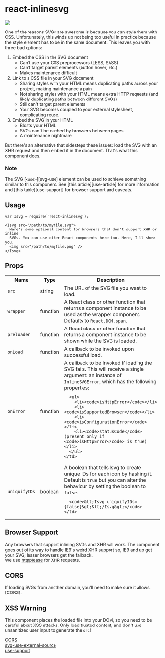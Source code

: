 react-inlinesvg
===============
<a href="https://www.npmjs.com/package/react-inlinesvg" target="_blank">![](https://badge.fury.io/js/react-inlinesvg.svg)</a>

One of the reasons SVGs are awesome is because you can style them with CSS.
Unfortunately, this winds up not being too useful in practice because the style
element has to be in the same document. This leaves you with three bad options:

1. Embed the CSS in the SVG document
    * Can't use your CSS preprocessors (LESS, SASS)
    * Can't target parent elements (button hover, etc.)
    * Makes maintenance difficult
2. Link to a CSS file in your SVG document
    * Sharing styles with your HTML means duplicating paths across your project,
      making maintenance a pain
    * Not sharing styles with your HTML means extra HTTP requests (and likely
      duplicating paths between different SVGs)
    * Still can't target parent elements
    * Your SVG becomes coupled to your external stylesheet, complicating reuse.
3. Embed the SVG in your HTML
    * Bloats your HTML
    * SVGs can't be cached by browsers between pages.
    * A maintenance nightmare

But there's an alternative that sidesteps these issues: load the SVG with an XHR
request and then embed it in the document. That's what this component does.


### Note

The SVG [`<use>`][svg-use] element can be used to achieve something similar to
this component. See [this article][use-article] for more information and [this
table][use-support] for browser support and caveats.


Usage
-----

```
var Isvg = require('react-inlinesvg');

<Isvg src="/path/to/myfile.svg">
  Here's some optional content for browsers that don't support XHR or inline
  SVGs. You can use other React components here too. Here, I'll show you.
  <img src="/path/to/myfile.png" />
</Isvg>
```


Props
-----

<table>
  <tr>
    <th>Name</th>
    <th>Type</th>
    <th>Description</th>
  </tr>
  <tr>
    <td><code>src</code></td>
    <td>string</td>
    <td>
      The URL of the SVG file you want to load.
    </td>
  </tr>
  <tr>
    <td><code>wrapper</code></td>
    <td>function</td>
    <td>
      A React class or other function that returns a component instance to be
      used as the wrapper component. Defaults to <code>React.DOM.span</code>.
    </td>
  </tr>
  <tr>
    <td><code>preloader</code></td>
    <td>function</td>
    <td>
      A React class or other function that returns a component instance to be
      shown while the SVG is loaded.
    </td>
  </tr>
  <tr>
    <td><code>onLoad</code></td>
    <td>function</td>
    <td>
      A callback to be invoked upon successful load.
    </td>
  </tr>
  <tr>
    <td><code>onError</code></td>
    <td>function</td>
    <td>
      A callback to be invoked if loading the SVG fails. This will receive a
      single argument: an instance of <code>InlineSVGError</code>, which has
      the following properties:

      <ul>
        <li><code>isHttpError</code></li>
        <li><code>isSupportedBrowser</code></li>
        <li><code>isConfigurationError</code></li>
        <li><code>statusCode</code> (present only if <code>isHttpError</code> is true)</li>
      </ul>
    </td>
  </tr>
  <tr>
    <td><code>uniquifyIDs</code></td>
    <td>boolean</td>
    <td>
      A boolean that tells Isvg to create unique IDs for each icon by hashing it. Default is <code>true</code> but you can alter the behaviour by setting the boolean to <code>false</code>.

      <code>&lt;Isvg uniquifyIDs={false}&gt;&lt;/Isvg&gt;</code>
    </td>
  </tr>
</table>


Browser Support
---------------

Any browsers that support inlining SVGs and XHR will work. The component goes out of its way to handle IE9's weird XHR support so, IE9 and up get your SVG;
lesser browsers get the fallback.  
We use [httpplease](https://github.com/matthewwithanm/httpplease.js) for XHR requests.

CORS
----

If loading SVGs from another domain, you'll need to make sure it allows [CORS].


XSS Warning
-----------

This component places the loaded file into your DOM, so you need to be careful
about XSS attacks. Only load trusted content, and don't use unsanitized user
input to generate the `src`!


[CORS](https://developer.mozilla.org/en-US/docs/HTTP/Access_control_CORS)  
[svg-use-external-source](http://css-tricks.com/svg-use-external-source)  
[use-support](https://developer.mozilla.org/en-US/docs/Web/SVG/Element/use#Browser_compatibility)